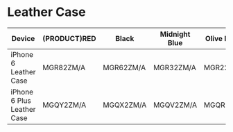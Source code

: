 # Leather Case

| Device | (PRODUCT)RED | Black | Midnight Blue | Olive Brown | Soft Pink |
|--------|-----|-----|-----|-----|-----|
| iPhone 6 Leather Case | MGR82ZM/A | MGR62ZM/A | MGR32ZM/A | MGR22ZM/A | MGR52ZM/A |
| iPhone 6 Plus Leather Case | MGQY2ZM/A | MGQX2ZM/A | MGQV2ZM/A | MGQR2ZM/A | MGQW2ZM/A |

